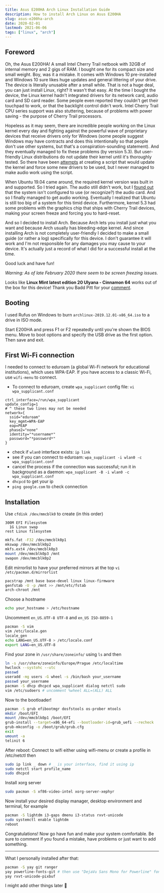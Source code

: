 ```yaml
---
title: Asus E200HA Arch Linux Installation Guide
description: How to install Arch Linux on Asus E200HA
slug: asus-e200ha-arch
date: 2020-02-01
lastmod: 2021-06-06
tags: ["linux", "arch"]
---
```


## Foreword

Oh, the Asus E200HA! A small Intel Cherry Trail netbook with 32GB of internal memory and
2 gigs of RAM. I bought one for its compact size and small weight. Boy, was
it a mistake. It comes with Windows 10 pre-installed and Windows 10 sure likes
huge updates and general littering of your drive. The device is literally unusable after a small while. That is not a huge
deal, you can just install Linux, right? It wasn't that easy. At the time I
bought the device, the Linux kernel hadn't integrated drivers for its network card,
audio card and SD card reader. Some people even reported they couldn't get their touchpad to work, or that the backlight control didn't work. Intel Cherry Trail CPU series
support was also stuttering, because of problems with power saving - the purpose
of Cherry Trail processors.

Hopeless as it may seem, there are incredible people working on the Linux kernel
every day and fighting against the powerful wave of proprietary devices that receive drivers only for Windows (some people suggest Windows may have contracts and does this intentionally so that people don't use other systems, but that's a conspiration-sounding statement). And they eventually managed to fix these problems (by version 5.3). But user-friendly
Linux distributions do not update their kernel until it's thoroughly tested. So
there have been
[attempts](https://github.com/Grippy98/Asus-E200HA-Linux-Post-Install-Script) at
creating a script that would update the kernel and force some new drivers to be
used, but I never managed to make audio work using the script.

When Ubuntu 19.04 came around, the required kernel version was built in and
supported. So I tried again. The audio still didn't work, but I [found out](https://github.com/heikomat/linux/tree/cx2072x/cx2072x_fixes_and_manual)
that the system isn't configured to use (or recognize?) the audio card. And so I finally managed to get audio working. Eventually I realized that Ubuntu is still too big of a system for this timid device. Furthermore, kernel 5.3 had some problems with the graphics chip that ships with Cherry Trail devices, making your screen freeze and forcing you to hard-reset.

And so I decided to install Arch. Because Arch lets you install just what you want and because Arch usually has bleeding-edge kernel. And since installing Arch is not completely user-friendly I decided to make a small guide (or rather a log) specifically for this device. I don't guarantee it will work and I'm not responsible for any damages you may cause to your device. It's actually just a record of what I did for a successful install at the time.

Good luck and have fun!

*Warning: As of late February 2020 there seem to be screen freezing issues.*

Looks like **Linux Mint latest edition 20 Ulyana - Cinnamon 64** works out of the box for this device! Thank you Badd Pitt for your [comment](http://disq.us/p/2d7jp8j).

## Booting

I used Rufus on Windows to burn `archlinux-2019.12.01-x86_64.iso` to a drive in ISO mode.

Start E200HA and press F1 or F2 repeatedly until you're shown the BIOS menu. Move to boot options and specify the USB drive as the first option. Then save and exit.

## First Wi-Fi connection

I needed to connect to eduroam (a global Wi-Fi network for educational institutions), which uses WPA-EAP. If you have access to a classic Wi-Fi, use `wifi-menu` to connect.

- To connect to eduroam, create `wpa_supplicant` config file: `vi wpa_supplicant.conf`

```text
ctrl_interface=/run/wpa_supplicant
update_config=1
# ^ these two lines may not be needed
network={
  ssid="eduroam"
  key_mgmt=WPA-EAP
  eap=PEAP
  phase2="none"
  identity="*username*"
  password="*password*"
}
```

- check if `wlan0` interface exists: `ip link`
- see if you can connect to eduroam: `wpa_supplicant -i wlan0 -c wpa_supplicant.conf`
- cancel the process if the connection was successful; run it in background as a daemon: `wpa_supplicant -B -i wlan0 -c wpa_supplicant.conf`
- `dhcpcd` to get your ip
- `ping google.com` to check connection

## Installation

Use `cfdisk /dev/mmcblk0` to create (in this order)

```text
300M EFI Filesystem
  1G Linux swap
rest Linux filesystem
```

```bash
mkfs.fat -F32 /dev/mmcblk0p1
mkswap /dev/mmcblk0p2
mkfs.ext4 /dev/mmcblk0p3
mount /dev/mmcblk0p3 /mnt
swapon /dev/mmcblk0p2
```

Edit mirrorlist to have your preferred mirrors at the top
```vi /etc/pacman.d/mirrorlist```

```bash
pacstrap /mnt base base-devel linux linux-firmware
genfstab -U -p /mnt >> /mnt/etc/fstab
arch-chroot /mnt
```

Choose a hostname

```bash
echo your_hostname > /etc/hostname
```

Uncomment `en_US.UTF-8 UTF-8` and `en_US ISO-8859-1`

```bash
pacman -S vim
vim /etc/locale.gen
locale_gen
echo LANG=en_US.UTF-8 > /etc/locale.conf
export LANG=en_US.UTF-8
```

Find your zone in `/usr/share/zoneinfo/` using `ls` and then

```bash
ln -s /usr/share/zoneinfo/Europe/Prague /etc/localtime
hwclock --systohc --utc
passwd
useradd -mg users -G wheel -s /bin/bash your_username
passwd your_username
pacman -S dhcp dhcpcd wpa_supplicant dialog netctl sudo
vim /etc/sudoers # uncomment %wheel ALL=(ALL) ALL
```

Now to the bootloader!

```bash
pacman -S grub efibootmgr dosfstools os-prober mtools
mkdir /boot/EFI
mount /dev/mmcblk0p1 /boot/EFI
grub-install --target=x86_64-efi --bootloader-id=grub_uefi --recheck
grub-mkconfig -o /boot/grub/grub.cfg
exit
umount -a
telinit 6
```

After reboot:
Connect to wifi either using wifi-menu or create a profile in /etc/netctl then

```bash
sudo ip link _ down # _ is your interface, find it using ip
sudo netctl start profile_name
sudo dhcpcd
```

Install xorg server

```bash
sudo pacman -S xf86-video-intel xorg-server-xephyr
```

Now install your desired display manager, desktop environment and terminal, for example

```bash
pacman -S lightdm i3-gaps dmenu i3-status rxvt-unicode
sudo systemctl enable lightdm
reboot
```

Congratulations! Now go have fun and make your system comfortable. Be sure to comment if you found a mistake, have problems or just want to add something.

---

What I personally installed after that:

```bash
pacman -S yay git ranger
yay powerline-fonts-git # then use "DejaVu Sans Mono for Powerline" font in your terminal
yay rxvt-unicode-pixbuf
```

I might add other things later 🙂

[1]: https://www.tecmint.com/arch-linux-installation-and-configuration-guide/
